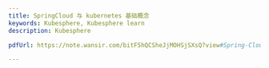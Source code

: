 ```yaml
---
title: SpringCloud 与 kubernetes 基础概念
keywords: Kubesphere, Kubesphere learn
description: Kubesphere

pdfUrl: https://note.wansir.com/bitF5hQCSheJjMOHSjSXsQ?view#Spring-Cloud--K8s-最佳实践

---
```


